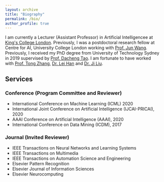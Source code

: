 ```yaml
---
layout: archive
title: "Biography"
permalink: /bio/
author_profile: true
---
```



I am currently a Lecturer (Assistant Professor) in Artificial Intelligencee at [King's College London](https://www.kcl.ac.uk/). 
Previously, I was a postdoctoral research fellow at Centre for AI, University College London working with [Prof. Jun Wang](http://www0.cs.ucl.ac.uk/staff/Jun.Wang/). 
Previously, I received my PhD degree from University of Technology Sydney in 2019 supervised by [Prof. Dacheng Tao](https://scholar.google.com/citations?user=RwlJNLcAAAAJ&hl=en). 
I am fortunate to have worked with [Prof. Tong Zhang](http://tongzhang-ml.org/), [Dr. Lei Han](https://leihan.org/) and [Dr. Ji Liu](http://jiliu-ml.org/).   



## Services 
### Conference (Program Committee and Reviewer)

* International Conference on Machine Learning (ICML) 2020
* International Joint Conference on Artificial Intelligence (IJCAI-PRICAI), 2020
* AAAI Conference on Artificial Intelligence (AAAI), 2020
* International Conference on Data Mining (ICDM), 2017


### Journal (Invited Reviewer)
* IEEE Transactions on Neural Networks and Learning Systems
* IEEE Transactions on Multimedia
* IEEE Transactions on Automation Science and Engineering
* Elsevier Pattern Recognition
* Elsevier Journal of Information Sciences
* Elsevier Neurocomputing
